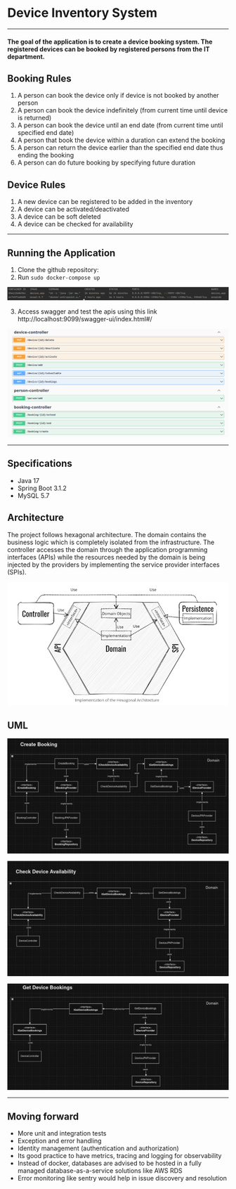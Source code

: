 # Device Inventory System

---

#### The goal of the application is to create a device booking system. The registered devices can be booked by registered persons from the IT department.

## Booking Rules
1. A person can book the device only if device is not booked by another person
2. A person can book the device indefinitely (from current time until device is returned)
3. A person can book the device until an end date (from current time until specified end date)
4. A person that book the device within a duration can extend the booking
5. A person can return the device earlier than the specified end date thus ending the booking
6. A person can do future booking by specifying future duration

## Device Rules
1. A new device can be registered to be added in the inventory
2. A device can be activated/deactivated
3. A device can be soft deleted
4. A device can be checked for availability

***

## Running the Application

1. Clone the github repository: 
2. Run `sudo docker-compose up`

![](screenshots/docker-screenshot.png)

3. Access swagger and test the apis using this link http://localhost:9099/swagger-ui/index.html#/

![](screenshots/swagger-screenshot.png)

***

## Specifications
* Java 17
* Spring Boot 3.1.2
* MySQL 5.7

## Architecture

The project follows hexagonal architecture. The domain contains the business logic which is completely isolated from the infrastructure. The controller accesses the domain through the application programming interfaces (APIs) while the resources needed by the domain is being injected by the providers by implementing the service provider interfaces (SPIs). 

![](screenshots/hexagonal-screenshot.png)

## UML

![](screenshots/create-booking-screenshot.png)

![](screenshots/check-device-availability-screenshot.png)

![](screenshots/get-device-bookings-screenshot.png)

***

## Moving forward
* More unit and integration tests
* Exception and error handling
* Identity management (authentication and authorization)
* Its good practice to have metrics, tracing and logging for observability
* Instead of docker, databases are advised to be hosted in a fully managed database-as-a-service solutions like AWS RDS
* Error monitoring like sentry would help in issue discovery and resolution



